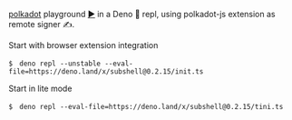 [polkadot](https://deno.land/x/polkadot) playground [▶️](https://subshell.xyz)
in a Deno 🦕 repl, using polkadot-js extension as remote signer ✍️.

Start with browser extension integration

```
$　deno repl --unstable --eval-file=https://deno.land/x/subshell@0.2.15/init.ts
```

Start in lite mode

```
$　deno repl --eval-file=https://deno.land/x/subshell@0.2.15/tini.ts
```
